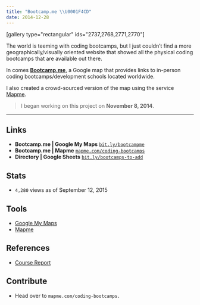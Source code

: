 ```yaml
---
title: "Bootcamp.me \\U0001F4CD"
date: 2014-12-28
---
```


\[gallery type="rectangular" ids="2737,2768,2771,2770"\]

The world is teeming with coding bootcamps, but I just couldn’t find a
more geographically/visually oriented website that showed all the
physical coding bootcamps that are available out there.

In comes [**Bootcamp.me**](https://bit.ly/bootcampme "Bootcamp.me"), a
Google map that provides links to in-person coding bootcamps/development
schools located worldwide.

I also created a crowd-sourced version of the map using the service
[Mapme](https://mapme.com/ "Mapme").

> I began working on this project on **November 8, 2014**.

------------------------------------------------------------------------

Links
-----

-   **Bootcamp.me | Google My Maps**
    [`bit.ly/bootcampme`](https://bit.ly/bootcampme "Bootcamp.me")
-   **Bootcamp.me | Mapme**
    [`mapme.com/coding-bootcamps`](https://mapme.com/coding-bootcamps "Bootcamp.me - Mapme")
-   **Directory | Google Sheets**
    [`bit.ly/bootcamps-to-add`](https://bit.ly/bootcamps-to-add "Bootcamp.me - Directory")

Stats
-----

-   `4,280` views as of September 12, 2015

Tools
-----

-   [Google My Maps](https://www.google.com/maps/d/splash?app=mp "Google MyMaps")
-   [Mapme](https://mapme.com/ "Mapme")

References
----------

-   [Course Report](https://coursereport.com "Course Report")

Contribute
----------

-   Head over to `mapme.com/coding-bootcamps.`
